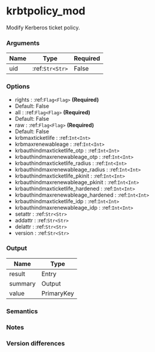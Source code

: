 [//]: # (THE CONTENT BELOW IS GENERATED. DO NOT EDIT.)
# krbtpolicy_mod
Modify Kerberos ticket policy.

### Arguments
|Name|Type|Required
|-|-|-
|uid|:ref:`Str<Str>`|False

### Options
* rights : :ref:`Flag<Flag>` **(Required)**
 * Default: False
* all : :ref:`Flag<Flag>` **(Required)**
 * Default: False
* raw : :ref:`Flag<Flag>` **(Required)**
 * Default: False
* krbmaxticketlife : :ref:`Int<Int>`
* krbmaxrenewableage : :ref:`Int<Int>`
* krbauthindmaxticketlife_otp : :ref:`Int<Int>`
* krbauthindmaxrenewableage_otp : :ref:`Int<Int>`
* krbauthindmaxticketlife_radius : :ref:`Int<Int>`
* krbauthindmaxrenewableage_radius : :ref:`Int<Int>`
* krbauthindmaxticketlife_pkinit : :ref:`Int<Int>`
* krbauthindmaxrenewableage_pkinit : :ref:`Int<Int>`
* krbauthindmaxticketlife_hardened : :ref:`Int<Int>`
* krbauthindmaxrenewableage_hardened : :ref:`Int<Int>`
* krbauthindmaxticketlife_idp : :ref:`Int<Int>`
* krbauthindmaxrenewableage_idp : :ref:`Int<Int>`
* setattr : :ref:`Str<Str>`
* addattr : :ref:`Str<Str>`
* delattr : :ref:`Str<Str>`
* version : :ref:`Str<Str>`

### Output
|Name|Type
|-|-
|result|Entry
|summary|Output
|value|PrimaryKey

[//]: # (ADD YOUR NOTES BELOW. THESE WILL BE PICKED EVERY TIME THE DOCS ARE REGENERATED. //end)
### Semantics

### Notes

### Version differences